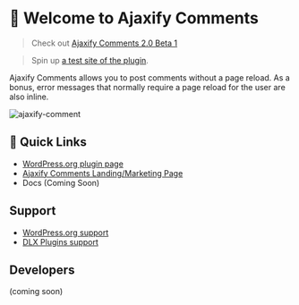# 👋 Welcome to Ajaxify Comments

> Check out <a href="https://github.com/DLXPlugins/wp-ajaxify-comments/releases/tag/2.0.0-beta1">Ajaxify Comments 2.0 Beta 1</a>

> Spin up [a test site of the plugin](https://app.instawp.io/launch?t=ajaxify-comments&d=v2).

Ajaxify Comments allows you to post comments without a page reload. As a bonus, error messages that normally require a page reload for the user are also inline.

![ajaxify-comment](https://github.com/DLXPlugins/wp-ajaxify-comments/assets/636521/e011deba-3c3c-447f-8c04-4a2c350f694f)

## 🔗 Quick Links

* <a href="https://wordpress.org/plugins/wp-ajaxify-comments/">WordPress.org plugin page</a>
* <a href="https://dlxplugins.com/plugins/ajaxify-comments/">Ajaxify Comments Landing/Marketing Page</a>
* Docs (Coming Soon)

## Support

* <a href="https://wordpress.org/support/plugin/wp-ajaxify-comments/">WordPress.org support</a>
* <a href="https://dlxplugins.com/support/">DLX Plugins support</a>

## Developers

(coming soon)
